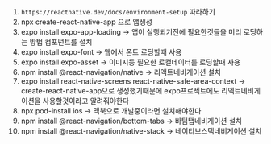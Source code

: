 1. `https://reactnative.dev/docs/environment-setup` 따라하기
2. npx create-react-native-app 으로 앱생성
3. expo install expo-app-loading -> 앱이 실행되기전에 필요한것들을 미리 로딩하는 방법 <AppLoading>컴포넌트를 설치
4. expo install expo-font -> 웹에서 폰트 로딩할때 사용
5. expo install expo-asset -> 이미지등 필요한 로컬데이터를 로딩할때 사용
6. npm install @react-navigation/native -> 리액트네비게이션 설치
7. expo install react-native-screens react-native-safe-area-context -> create-react-native-app으로 생성했기때문에 expo프로젝트에도 리엑트네비게이션을 사용할것이라고 알려줘야한다
8. npx pod-install ios -> 맥북으로 개발중이라면 설치해야한다
9. npm install @react-navigation/bottom-tabs -> 바텀탭네비게이션 설치
10. npm install @react-navigation/native-stack -> 네이티브스택네비게이션 설치
